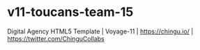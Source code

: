 # v11-toucans-team-15
Digital Agency HTML5 Template | Voyage-11 | https://chingu.io/ | https://twitter.com/ChinguCollabs
